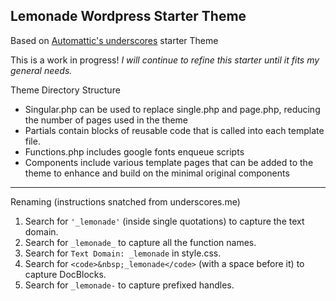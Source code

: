 ## Lemonade Wordpress Starter Theme  
Based on [Automattic's underscores](http://underscores.me/) starter Theme


This is a work in progress!
_I will continue to refine this starter until it fits my general needs._

Theme Directory Structure
- Singular.php can be used to replace single.php and page.php, reducing the number of pages used in the theme
- Partials contain blocks of reusable code that is called into each template file.
- Functions.php includes google fonts enqueue scripts
- Components include various template pages that can be added to the theme to enhance and build on the minimal original components
---

Renaming (instructions snatched from underscores.me)
1. Search for `'_lemonade'` (inside single quotations) to capture the text domain.
2. Search for `_lemonade_` to capture all the function names.
3. Search for `Text Domain: _lemonade` in style.css.
4. Search for `<code>&nbsp;_lemonade</code>` (with a space before it) to capture DocBlocks.
5. Search for `_lemonade-` to capture prefixed handles.
